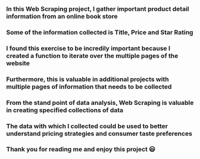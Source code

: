 ### In this Web Scraping project, I gather important product detail information from an online book store
### Some of the information collected is Title, Price and Star Rating 
### I found this exercise to be incredily important because I created a function to iterate over the multiple pages of the website
### Furthermore, this is valuable in additional projects with multiple pages of information that needs to be collected

### From the stand point of data analysis, Web Scraping is valuable in creating specified collections of data
### The data with which I collected could be used to better understand pricing strategies and consumer taste preferences

### Thank you for reading me and enjoy this project 😃
